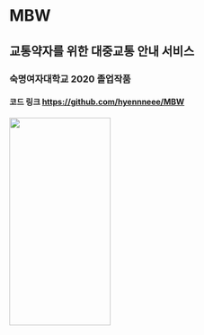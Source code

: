 # MBW
## 교통약자를 위한 대중교통 안내 서비스
### 숙명여자대학교 2020 졸업작품
#### 코드 링크 https://github.com/hyennneee/MBW
<img src="https://user-images.githubusercontent.com/37061717/109257396-68b49200-783b-11eb-89c0-4592604f2c28.jpg" width="180" height="370">
